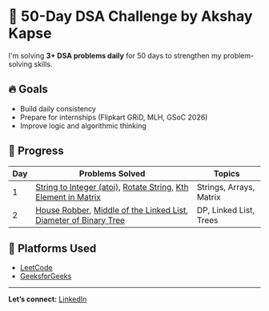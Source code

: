 # 🚀 50-Day DSA Challenge by Akshay Kapse

I'm solving **3+ DSA problems daily** for 50 days to strengthen my problem-solving skills.

## 🔥 Goals
- Build daily consistency
- Prepare for internships (Flipkart GRiD, MLH, GSoC 2026)
- Improve logic and algorithmic thinking

## 📅 Progress

| Day | Problems Solved                                                                 | Topics                      |
|-----|----------------------------------------------------------------------------------|-----------------------------|
| 1   | [String to Integer (atoi)](https://leetcode.com/problems/string-to-integer-atoi/), [Rotate String](https://leetcode.com/problems/rotate-string/), [Kth Element in Matrix](https://www.geeksforgeeks.org/problems/kth-element-in-matrix/1) | Strings, Arrays, Matrix     |
| 2   | [House Robber](https://leetcode.com/problems/house-robber/), [Middle of the Linked List](https://leetcode.com/problems/middle-of-the-linked-list/), [Diameter of Binary Tree](https://leetcode.com/problems/diameter-of-binary-tree/) | DP, Linked List, Trees  |

## 📌 Platforms Used
- [LeetCode]([https://leetcode.com/](https://leetcode.com/u/Akshaykapse77/))
- [GeeksforGeeks]([https://www.geeksforgeeks.org/](https://www.geeksforgeeks.org/user/akshaykdlb2/))

---

**Let’s connect:** [LinkedIn]([https://www.linkedin.com/in/akshay-kapse-481209328/](https://www.linkedin.com/in/akshay-kapse-481209328/))
